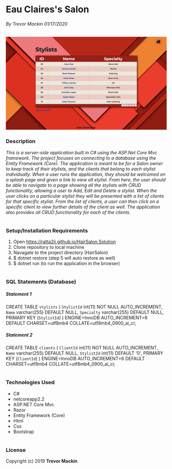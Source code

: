 # **Eau Claires's Salon**

###### By Trevor Mackin 01/17/2020  


![ Screenshot of Project ](img/HairSalonScreenShot.png)


### **Description**
_This is a server-side application built in C# using the ASP.Net Core Mvc framework. The project focuses on connecting to a database using the Entity Framework (Core). The application is meant to be for a Salon owner to keep track of their stylists, and the clients that belong to each stylist individually. When a user runs the application, they should be welcomed on a splash page and given a link to view all stylist. From here, the user should be able to navigate to a page showing all the stylists with CRUD functionality, allowing a user to Add, Edit and Delete a stylist. When the user clicks on a particular stylist they will be presented with a list of clients for that specific stylist. From the list of clients, a user can then click on a specific client to view further details of the client as well. The application also provides all CRUD functionality for each of the clients._
#

###  **Setup/Installation Requirements**
1. Open https://ratta2ii.github.io/HairSalon.Solution
2. Clone repository to local machine
3. Navagate to the project directory (HairSalon)
4. $ dotnet restore (step 5 will auto restore as well)
5. $ dotnet run (to run the application in the browser)
#

### **SQL Statements (Database)**

##### Statement 1
CREATE TABLE `stylists` (
  `StylistId` int(11) NOT NULL AUTO_INCREMENT,
  `Name` varchar(255) DEFAULT NULL,
  `Specialty` varchar(255) DEFAULT NULL,
  PRIMARY KEY (`StylistId`)
) ENGINE=InnoDB AUTO_INCREMENT=6 DEFAULT CHARSET=utf8mb4 COLLATE=utf8mb4_0900_ai_ci;


##### Statement 2

CREATE TABLE `clients` (
  `ClientId` int(11) NOT NULL AUTO_INCREMENT,
  `Name` varchar(255) DEFAULT NULL,
  `StylistId` int(11) DEFAULT '0',
  PRIMARY KEY (`ClientId`)
) ENGINE=InnoDB AUTO_INCREMENT=6 DEFAULT CHARSET=utf8mb4 COLLATE=utf8mb4_0900_ai_ci;
#

### **Technologies Used**
* C#
* netcoreapp2.2
* ASP.NET Core Mvc
* Razor
* Entity Framework (Core)
* Html
* Css
* Bootstrap

#
### **License**

Copyright (c) 2019 **Trevor Mackin**